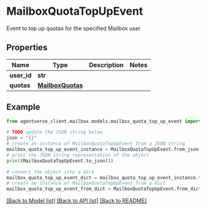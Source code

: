 # MailboxQuotaTopUpEvent

Event to top up quotas for the specified Mailbox user

## Properties

Name | Type | Description | Notes
------------ | ------------- | ------------- | -------------
**user_id** | **str** |  | 
**quotas** | [**MailboxQuotas**](MailboxQuotas.md) |  | 

## Example

```python
from agentverse_client.mailbox.models.mailbox_quota_top_up_event import MailboxQuotaTopUpEvent

# TODO update the JSON string below
json = "{}"
# create an instance of MailboxQuotaTopUpEvent from a JSON string
mailbox_quota_top_up_event_instance = MailboxQuotaTopUpEvent.from_json(json)
# print the JSON string representation of the object
print(MailboxQuotaTopUpEvent.to_json())

# convert the object into a dict
mailbox_quota_top_up_event_dict = mailbox_quota_top_up_event_instance.to_dict()
# create an instance of MailboxQuotaTopUpEvent from a dict
mailbox_quota_top_up_event_from_dict = MailboxQuotaTopUpEvent.from_dict(mailbox_quota_top_up_event_dict)
```
[[Back to Model list]](../README.md#documentation-for-models) [[Back to API list]](../README.md#documentation-for-api-endpoints) [[Back to README]](../README.md)


